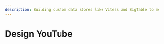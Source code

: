 ```yaml
---
description: Building custom data stores like Vitess and BigTable to meet scalability needs
---
```


# Design YouTube

